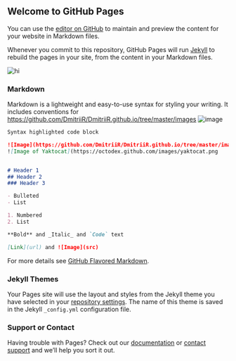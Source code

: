 ﻿## Welcome to GitHub Pages

You can use the [editor on GitHub](https://github.com/DmitriiR/DmitriiR.github.io/edit/master/README.md) to maintain and preview the content for your website in Markdown files.

Whenever you commit to this repository, GitHub Pages will run [Jekyll](https://jekyllrb.com/) to rebuild the pages in your site, from the content in your Markdown files.

<img src="images/waypoint.png.png" alt="hi" class="inline"/>

### Markdown

Markdown is a lightweight and easy-to-use syntax for styling your writing. It includes conventions for
https://github.com/DmitriiR/DmitriiR.github.io/tree/master/images
![image](src)
```markdown
Syntax highlighted code block

![Image](https://github.com/DmitriiR/DmitriiR.github.io/tree/master/images/waypoint.png)
![Image of Yaktocat](https://octodex.github.com/images/yaktocat.png


# Header 1
## Header 2
### Header 3

- Bulleted
- List

1. Numbered
2. List

**Bold** and _Italic_ and `Code` text

[Link](url) and ![Image](src)
```

For more details see [GitHub Flavored Markdown](https://guides.github.com/features/mastering-markdown/).

### Jekyll Themes

Your Pages site will use the layout and styles from the Jekyll theme you have selected in your [repository settings](https://github.com/DmitriiR/DmitriiR.github.io/settings). The name of this theme is saved in the Jekyll `_config.yml` configuration file.

### Support or Contact

Having trouble with Pages? Check out our [documentation](https://help.github.com/categories/github-pages-basics/) or [contact support](https://github.com/contact) and we’ll help you sort it out.
